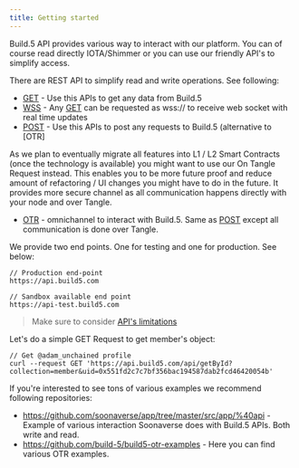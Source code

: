 ```yaml
---
title: Getting started
---
```


Build.5 API provides various way to interact with our platform. You can of course read directly IOTA/Shimmer or you can use our friendly API's to simplify access.

There are REST API to simplify read and write operations. See following:
- [GET](api-get) - Use this APIs to get any data from Build.5
- [WSS](api-get) - Any [GET](api-get) can be requested as wss:// to receive web socket with real time updates
- [POST](api-post) - Use this APIs to post any requests to Build.5 (alternative to [OTR]

As we plan to eventually migrate all features into L1 / L2 Smart Contracts (once the technology is available) you might want to use our On Tangle Request instead. This enables you to be more future proof and reduce amount of refactoring / UI changes you might have to do in the future. It provides more secure channel as all communication happens directly with your node and over Tangle.

- [OTR](api-otr) - omnichannel to interact with Build.5. Same as [POST](api-post) except all communication is done over Tangle.

We provide two end points. One for testing and one for production. See below:

```
// Production end-point
https://api.build5.com

// Sandbox available end point
https://api-test.build5.com

```

> Make sure to consider [API's limitations](limitations)

Let's do a simple GET Request to get member's object:

```
// Get @adam_unchained profile
curl --request GET 'https://api.build5.com/api/getById?collection=member&uid=0x551fd2c7c7bf356bac194587dab2fcd46420054b'
```

If you're interested to see tons of various examples we recommend following repositories: 
- https://github.com/soonaverse/app/tree/master/src/app/%40api - Example of various interaction Soonaverse does with Build.5 APIs. Both write and read.
- https://github.com/build-5/build5-otr-examples - Here you can find various OTR examples.